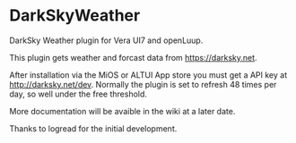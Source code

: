 # DarkSkyWeather
DarkSky Weather plugin for Vera UI7 and openLuup.

This plugin gets weather and forcast data from https://darksky.net.

After installation via the MiOS or ALTUI App store you must get a API key at http://darksky.net/dev. 
Normally the plugin is set to refresh 48 times per day, so well under the free threshold.

More documentation will be avaible in the wiki at a later date.

Thanks to logread for the initial development.
